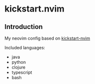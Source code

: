 # kickstart.nvim

## Introduction

My neovim config based on [kickstart-nvim](https://github.com/nvim-lua/kickstart.nvim)

Included languages:
* java
* python
* clojure
* typescript
* bash

